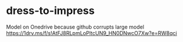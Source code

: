 # dress-to-impress

Model on Onedrive because github corrupts large model https://1drv.ms/f/s!AtFJ8RLpmLoPltcUN9_HN0DNwcO7Xw?e=RW8qci
